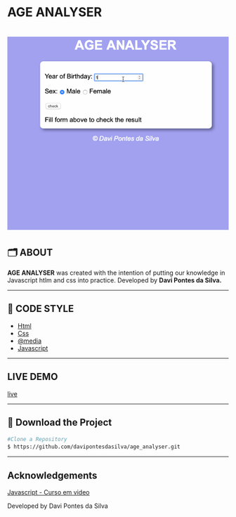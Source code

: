 <h1>AGE ANALYSER</h1>

<h1>
<img src="age_analyser.gif">
</h1>

##  🗂 ABOUT 

 **AGE ANALYSER** was created with the intention of putting our knowledge in Javascript htlm and css
 into practice. Developed by **Davi Pontes da Silva.**
                                                                                                 
---

## 🚀 CODE STYLE 

 - [Html](https://www.w3schools.com/html/html_basic.asp)
 - [Css](https://www.w3schools.com/css/default.asp)
 - [@media](https://css-tricks.com/snippets/css/media-queries-for-standard-devices/)
 - [Javascript](https://www.w3schools.com/js/js_htmldom.asp)
 
 ---
 
## LIVE DEMO 
[live](https://nostalgic-lewin-f669f1.netlify.app)
 
 ---
 
 ## 💾 Download the Project 
 
 ```bash
#Clone a Repository
$ https://github.com/davipontesdasilva/age_analyser.git


```

---

## Acknowledgements 

[Javascript - Curso em video](https://www.cursoemvideo.com)

Developed by Davi Pontes da Silva